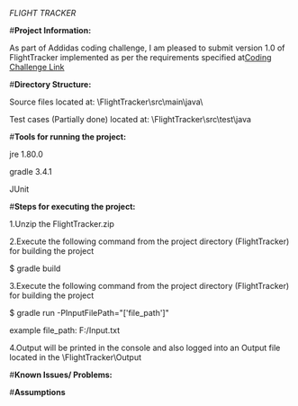 *FLIGHT TRACKER*

#**Project Information:**

As part of Addidas coding challenge, I am pleased to submit version 1.0 of FlightTracker implemented as per the requirements specified at[Coding Challenge Link](https://bitbucket.org/adigsd/backend-flitetrakr)

#**Directory Structure:**

Source files located at: \FlightTracker\src\main\java\

Test cases (Partially done) located at: \FlightTracker\src\test\java

#**Tools for running the project:**

jre 1.80.0

gradle 3.4.1

JUnit


#**Steps for executing the project:**

1.Unzip the FlightTracker.zip

2.Execute the following command from the project directory (FlightTracker) for building the project

$ gradle build
 
3.Execute the following command from the project directory (FlightTracker) for building the project

$ gradle run -PInputFilePath="['file_path']"

example file_path: F:/Input.txt

4.Output will be printed in the console and also logged into an Output file located in the \FlightTracker\Output

#**Known Issues/ Problems:**



#**Assumptions**
